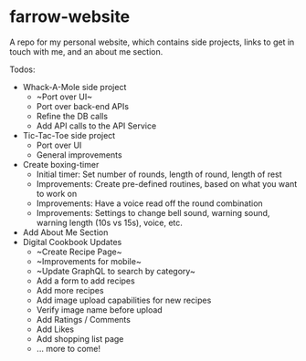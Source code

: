 # farrow-website
A repo for my personal website, which contains side projects, links to get in touch with me, and an about me section.

Todos: 
  - Whack-A-Mole side project
    - ~Port over UI~
    - Port over back-end APIs
    - Refine the DB calls
    - Add API calls to the API Service
  - Tic-Tac-Toe side project
    - Port over UI
    - General improvements
  - Create boxing-timer 
    - Initial timer: Set number of rounds, length of round, length of rest
    - Improvements: Create pre-defined routines, based on what you want to work on
    - Improvements: Have a voice read off the round combination
    - Improvements: Settings to change bell sound, warning sound, warning length (10s vs 15s), voice, etc.
  - Add About Me Section
  - Digital Cookbook Updates
    - ~Create Recipe Page~
    - ~Improvements for mobile~
    - ~Update GraphQL to search by category~
    - Add a form to add recipes
    - Add more recipes
    - Add image upload capabilities for new recipes
    - Verify image name before upload
    - Add Ratings / Comments
    - Add Likes
    - Add shopping list page
    - ... more to come!

